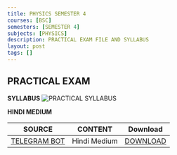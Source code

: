 ```yaml
---
title: PHYSICS SEMESTER 4
courses: [BSC]
semesters: [SEMESTER 4]
subjects: [PHYSICS]
description: PRACTICAL EXAM FILE AND SYLLABUS 
layout: post
tags: []
---
```


## PRACTICAL EXAM
**SYLLABUS**
![PRACTICAL SYLLABUS](https://assets.edumate.life/dl/id/202/physics-semester-4-practical-syllabus.jpg)

**HINDI MEDIUM**

| SOURCE   | CONTENT | Download |
|----------|---------|----------|
|[TELEGRAM BOT](https://t.me/Rajasthan_UniversityBot) | Hindi Medium | [DOWNLOAD](https://drive.google.com/uc?id=1Rh142NdAe6btBylZ0Ok47zYo96y80Dyn&export=download)|
